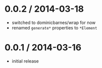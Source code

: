 
0.0.2 / 2014-03-18
==================

 * switched to dominicbarnes/wrap for now
 * renamed `generate*` properties to `*Element`


0.0.1 / 2014-03-16
==================

 * initial release
